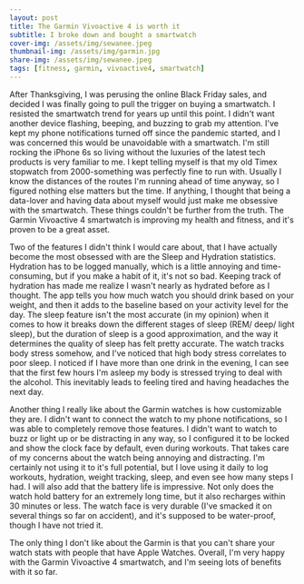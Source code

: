 ```yaml
---
layout: post
title: The Garmin Vivoactive 4 is worth it 
subtitle: I broke down and bought a smartwatch
cover-img: /assets/img/sewanee.jpeg
thumbnail-img: /assets/img/garmin.jpg
share-img: /assets/img/sewanee.jpeg
tags: [fitness, garmin, vivoactive4, smartwatch]
---
```


After Thanksgiving, I was perusing the online Black Friday sales, and decided I was finally going to pull the trigger on buying a smartwatch. I resisted the smartwatch trend for years up until this point. I didn't want another device flashing, beeping, and buzzing to grab my attention. I've kept my phone notifications turned off since the pandemic started, and I was concerned this would be unavoidable with a smartwatch. I'm still rocking the iPhone 6s so living without the luxuries of the latest tech products is very familiar to me. I kept telling myself is that my old Timex stopwatch from 2000-something was perfectly fine to run with. Usually I know the distances of the routes I'm running ahead of time anyway, so I figured nothing else matters but the time. If anything, I thought that being a data-lover and having data about myself would just make me obsessive with the smartwatch. These things couldn't be further from the truth. The Garmin Vivoactive 4 smartwatch is improving my health and fitness, and it's proven to be a great asset.

Two of the features I didn't think I would care about, that I have actually become the most obsessed with are the Sleep and Hydration statistics. Hydration has to be logged manually, which is a little annoying and time-consuming, but if you make a habit of it, it's not so bad. Keeping track of hydration has made me realize I wasn't nearly as hydrated before as I thought. The app tells you how much watch you should drink based on your weight, and then it adds to the baseline based on your activity level for the day. The sleep feature isn't the most accurate (in my opinion) when it comes to how it breaks down the different stages of sleep (REM/ deep/ light sleep), but the duration of sleep is a good approximation, and the way it determines the quality of sleep has felt pretty accurate. The watch tracks body stress somehow, and I've noticed that high body stress correlates to poor sleep. I noticed if I have more than one drink in the evening, I can see that the first few hours I'm asleep my body is stressed trying to deal with the alcohol. This inevitably leads to feeling tired and having headaches the next day. 

Another thing I really like about the Garmin watches is how customizable they are. I didn't want to connect the watch to my phone notifications, so I was able to completely remove those features. I didn't want to watch to buzz or light up or be distracting in any way, so I configured it to be locked and show the clock face by default, even during workouts. That takes care of my concerns about the watch being annoying and distracting. I'm certainly not using it to it's full potential, but I love using it daily to log workouts, hydration, weight tracking, sleep, and even see how many steps I had. I will also add that the battery life is impressive. Not only does the watch hold battery for an extremely long time, but it also recharges within 30 minutes or less. The watch face is very durable (I've smacked it on several things so far on accident), and it's supposed to be water-proof, though I have not tried it.  

The only thing I don't like about the Garmin is that you can't share your watch stats with people that have Apple Watches. Overall, I'm very happy with the Garmin Vivoactive 4 smartwatch, and I'm seeing lots of benefits with it so far.